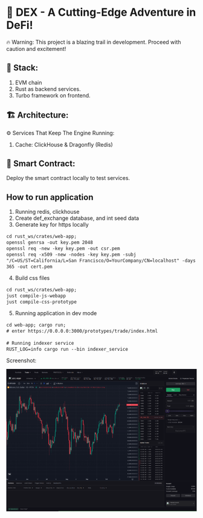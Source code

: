 # 🚀 DEX - A Cutting-Edge Adventure in DeFi!
🔥 Warning: This project is a blazing trail in development. Proceed with caution and excitement!

## 🚀 Stack:
1. EVM chain
2. Rust as backend services.
3. Turbo framework on frontend.

## 🏗️ Architecture:
⚙️ Services That Keep The Engine Running:
1. Cache: ClickHouse & Dragonfly (Redis)

## 🧠 Smart Contract:
Deploy the smart contract locally to test services.

## How to run application
1. Running redis, clickhouse
2. Create def_exchange database, and int seed data
3. Generate key for https locally
```
cd rust_ws/crates/web-app; 
openssl genrsa -out key.pem 2048
openssl req -new -key key.pem -out csr.pem
openssl req -x509 -new -nodes -key key.pem -subj "/C=US/ST=California/L=San Francisco/O=YourCompany/CN=localhost" -days 365 -out cert.pem
```

4. Build css files
```
cd rust_ws/crates/web-app; 
just compile-js-webapp
just compile-css-prototype
```

5. Running application in dev mode
```
cd web-app; cargo run;
# enter https://0.0.0.0:3000/prototypes/trade/index.html

# Running indexer service
RUST_LOG=info cargo run --bin indexer_service
```

Screenshot:

![Screenshot](./static/trade.png)
